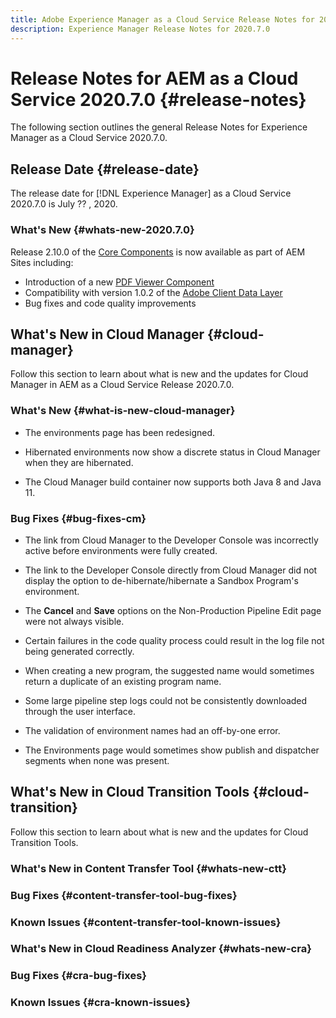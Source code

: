 ```yaml
---
title: Adobe Experience Manager as a Cloud Service Release Notes for 2020.7.0
description: Experience Manager Release Notes for 2020.7.0
---
```


# Release Notes for AEM as a Cloud Service 2020.7.0 {#release-notes}

The following section outlines the general Release Notes for Experience Manager as a Cloud Service 2020.7.0.

## Release Date {#release-date}

The release date for [!DNL Experience Manager] as a Cloud Service 2020.7.0 is July ?? , 2020.

### What's New {#whats-new-2020.7.0}

Release 2.10.0 of the [Core Components](https://docs.adobe.com/content/help/en/experience-manager-core-components/using/introduction.html) is now available as part of AEM Sites including:

* Introduction of a new [PDF Viewer Component](https://aemcomponents.dev/content/core-components-examples/library/page-authoring/pdf-viewer.html)
* Compatibility with version 1.0.2 of the [Adobe Client Data Layer](https://docs.adobe.com/content/help/en/experience-manager-core-components/using/developing/data-layer/overview.html)
* Bug fixes and code quality improvements


## What's New in Cloud Manager {#cloud-manager}

Follow this section to learn about what is new and the updates for Cloud Manager in AEM as a Cloud Service Release 2020.7.0.

### What's New {#what-is-new-cloud-manager}

* The environments page has been redesigned.

* Hibernated environments now show a discrete status in Cloud Manager when they are hibernated. 

* The Cloud Manager build container now supports both Java 8 and Java 11. 

### Bug Fixes {#bug-fixes-cm}

* The link from Cloud Manager to the Developer Console was incorrectly active before environments were fully created. 

* The link to the Developer Console directly from Cloud Manager did not display the option to de-hibernate/hibernate a Sandbox Program's environment.

* The **Cancel** and **Save** options on the Non-Production Pipeline Edit page were not always visible. 

* Certain failures in the code quality process could result in the log file not being generated correctly.

* When creating a new program, the suggested name would sometimes return a duplicate of an existing program name.

* Some large pipeline step logs could not be consistently downloaded through the user interface.

* The validation of environment names had an off-by-one error.

* The Environments page would sometimes show publish and dispatcher segments when none was present.

## What's New in Cloud Transition Tools {#cloud-transition}

Follow this section to learn about what is new and the updates for Cloud Transition Tools.

### What's New in Content Transfer Tool {#whats-new-ctt}



### Bug Fixes {#content-transfer-tool-bug-fixes}


### Known Issues {#content-transfer-tool-known-issues}

### What's New in Cloud Readiness Analyzer {#whats-new-cra}


### Bug Fixes {#cra-bug-fixes}


### Known Issues {#cra-known-issues}
